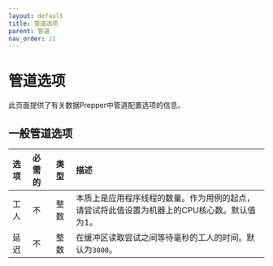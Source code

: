 ```yaml
---
layout: default
title: 管道选项
parent: 管道
nav_order: 11
---
```


# 管道选项

此页面提供了有关数据Prepper中管道配置选项的信息。

## 一般管道选项

选项| 必需的| 类型| 描述
:--- | :--- | :--- | :---
工人| 不| 整数| 本质上是应用程序线程的数量。作为用例的起点，请尝试将此值设置为机器上的CPU核心数。默认值为1。
延迟| 不| 整数| 在缓冲区读取尝试之间等待毫秒的工人的时间。默认为`3000`。


